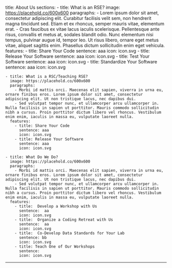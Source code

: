 title: About Us
sections:
    - title: What is an RSE?
      image: https://placehold.co/600x600
      paragraphs:
        - Lorem ipsum dolor sit amet, consectetur adipiscing elit. Curabitur facilisis velit sem, non hendrerit magna tincidunt sed. Etiam et ex rhoncus, semper mauris vitae, elementum erat.
        - Cras faucibus ex vitae lacus iaculis scelerisque. Pellentesque ante risus, convallis et metus at, sodales blandit odio. Nunc elementum nisi tempus, pulvinar augue id, tempor leo. Ut risus libero, ornare eget metus vitae, aliquet sagittis enim. Phasellus dictum sollicitudin enim eget vehicula.
      features:
        - title: Share Your Code
          sentence: aaa
          icon: icon.svg
        - title: Release Your Software
          sentence: aaa
          icon: icon.svg
        - title: Test Your Software
          sentence: aaa
          icon: icon.svg
        - title: Standardize Your Software
          sentence: aaa
          icon: icon.svg
          
      
    - title: What is a RSC/Teaching RSE?
      image: https://placehold.co/600x600
      paragraphs: 
        - Morbi id mattis orci. Maecenas elit sapien, viverra in urna eu, ornare finibus eros. Lorem ipsum dolor sit amet, consectetur adipiscing elit. Ut non tristique lacus, nec dapibus dui.
        - Sed volutpat tempor nunc, et ullamcorper arcu ullamcorper in. Nulla facilisis in sapien ut porttitor. Mauris commodo sollicitudin nibh a cursus. Proin porttitor dictum libero vel rhoncus. Vestibulum enim enim, iaculis in massa eu, vulputate laoreet nulla.
      features: 
        - title: Share Your Code
          sentence: aaa
          icon: icon.svg
        - title: Release Your Software
          sentence: aaa
          icon: icon.svg
          
    - title: What Do We Do?
      image: https://placehold.co/600x600
      paragraphs: 
        - Morbi id mattis orci. Maecenas elit sapien, viverra in urna eu, ornare finibus eros. Lorem ipsum dolor sit amet, consectetur adipiscing elit. Ut non tristique lacus, nec dapibus dui.
        - Sed volutpat tempor nunc, et ullamcorper arcu ullamcorper in. Nulla facilisis in sapien ut porttitor. Mauris commodo sollicitudin nibh a cursus. Proin porttitor dictum libero vel rhoncus. Vestibulum enim enim, iaculis in massa eu, vulputate laoreet nulla.
      features:
        - title:  Develop a Workshop with Us
          sentence:  aa
          icon: icon.svg
        - title:  Organize a Coding Retreat with Us
          sentence:  aa
          icon: icon.svg
        - title:  Co-Develop Data Standards for Your Lab
          sentence: bb
          icon: icon.svg
        - title: Teach One of Our Workshops
          sentence:
          icon: icon.svg
    
---


